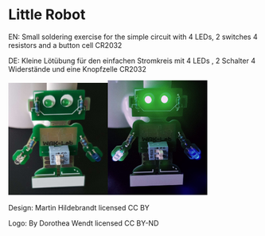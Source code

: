 # Little Robot
EN: Small soldering exercise for the simple circuit with 4 LEDs, 2 switches 4 resistors and a button cell CR2032

DE: Kleine Lötübung für den einfachen Stromkreis mit  4 LEDs , 2 Schalter 4 Widerstände und eine Knopfzelle CR2032

<img src="LittleRobot/pictures/RoboAus.jpg" width="200"><img src="LittleRobot/pictures/RoboEin.jpg" width="200">

Design: Martin Hildebrandt
licensed CC BY

Logo: By Dorothea Wendt
licensed CC BY-ND

